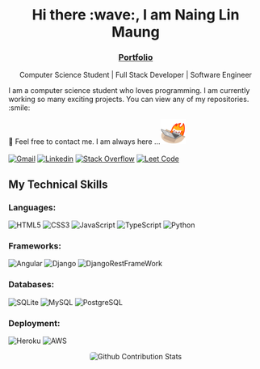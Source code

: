<h1 align='center'><strong>Hi there :wave:, I am Naing Lin Maung</strong></h1>
<h3 align='center'><strong><a href="https://" target="_blank">Portfolio</a></strong></h3>
<p align='center'>Computer Science Student | Full Stack Developer | Software Engineer</p>

<p> I am a computer science student who loves programming. I am currently working so many exciting projects. You can view any of my repositories. :smile: </p>

:email: Feel free to contact me. I am always here ...<img src="/Images/Flame-512px-9.gif" width="50">
<br>
<br>
[![Gmail](https://img.shields.io/badge/Gmail-nlmnever2@gmail.com-blue?logo=Gmail&logoColor=red&labelColor=white)](mailto:nlmnever2@gmail.com)
[![Linkedin](https://img.shields.io/badge/LinkedIn-Naing%20Lin%20Maung-blue?logo=Linkedin&logoColor=blue&labelColor=white)](https://www.linkedin.com/in/naing-lin-maung-ab963321a/)
[![Stack Overflow](https://img.shields.io/badge/Stack%20Overflow-blue?logo=stackoverflow&logoColor=orange&labelColor=white)](https://stackoverflow.com/users/16762596/naing-lin-maung?tab=profile)
[![Leet Code](https://img.shields.io/badge/LeetCode-blue?logo=leetcode&logoColor=black&labelColor=white)](https://leetcode.com/nlmnever2/?tab=profile)

<h2>My Technical Skills</h2>

<h3>Languages:</h3>

![HTML5](https://img.shields.io/badge/HTML5-white?logo=html5&logoColor=e34c26&labelColor=white)
![CSS3](https://img.shields.io/badge/CSS3-white?logo=css3&logoColor=264de4&labelColor=white)
![JavaScript](https://img.shields.io/badge/JavaScript-black?logo=JavaScript&logoColor=yellow&labelColor=black)
![TypeScript](https://img.shields.io/badge/TypeScript-white?logo=TypeScript&logoColor=blue&labelColor=white)
![Python](https://img.shields.io/badge/Python-yellow?logo=Python&logoColor=blue&labelColor=yellow)

<h3>Frameworks:</h3>

![Angular](https://img.shields.io/badge/Angular-white?logo=Angular&logoColor=a6120d&labelColor=white)
![Django](https://img.shields.io/badge/Django-092e20?logo=Django&logoColor=white&labelColor=092e20)
![DjangoRestFrameWork](https://img.shields.io/badge/DjangoRestFrameWork-092e20?logo=django&logoColor=white&labelColor=092e20)

<h3>Databases:</h3>

![SQLite](https://img.shields.io/badge/SQLite-white?logo=SQLite&logoColor=blue&labelColor=white)
![MySQL](https://img.shields.io/badge/MySQL-white?logo=mysql&logoColor=blue&labelColor=white)
![PostgreSQL](https://img.shields.io/badge/PostgreSQL-0064a5?logo=PostgreSQL&logoColor=white&labelColor=0064a5)

<h3>Deployment:</h3>

![Heroku](https://img.shields.io/badge/Heroku-430098?logo=Heroku&logoColor=white&labelColor=430098)
![AWS](https://img.shields.io/badge/AWS-232f3e?logo=amazonaws&logoColor=ff9900&labelColor=232f3e)

<p align='center'><img style="border-radius: 5px; margin-bottom: 5px" alt="Github Contribution Stats" width="330px" height="240px" src="https://github-contribution-stats.vercel.app/api/?username=Npvpr" /></p>

